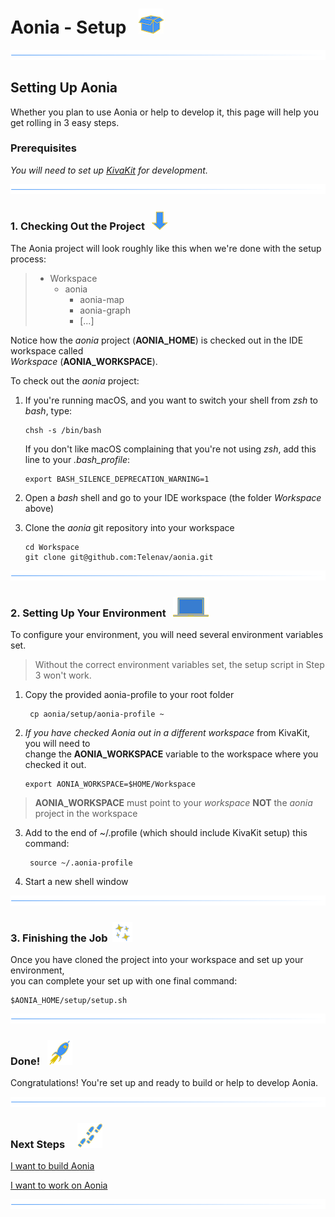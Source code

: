 # Aonia - Setup   ![](../images/box-40.png)

![](../images/horizontal-line.png)

## Setting Up Aonia

Whether you plan to use Aonia or help to develop it, this page will help you get rolling in 3 easy steps.

### Prerequisites

*You will need to set up [KivaKit](https://github.com/Telenav/aonia) for development.*

![](../images/horizontal-line.png)

### 1. Checking Out the Project  ![](../images/down-arrow-32.png)

The Aonia project will look roughly like this when we're done with the setup process:
 
> * Workspace
>   * aonia
>     * aonia-map
>     * aonia-graph
>     * [...]

Notice how the *aonia* project (**AONIA_HOME**) is checked out in the IDE workspace called  
*Workspace* (**AONIA_WORKSPACE**).

To check out the *aonia* project:

1. If you're running macOS, and you want to switch your shell from *zsh* to *bash*, type:

       chsh -s /bin/bash

   If you don't like macOS complaining that you're not using *zsh*, add this line to your *.bash_profile*:

       export BASH_SILENCE_DEPRECATION_WARNING=1

2. Open a *bash* shell and go to your IDE workspace (the folder *Workspace* above)
3. Clone the *aonia* git repository into your workspace
   
       cd Workspace 
       git clone git@github.com:Telenav/aonia.git

![](../images/horizontal-line.png)

### 2. Setting Up Your Environment   ![](../../documentation/images/bluebook-32.png)

To configure your environment, you will need several environment variables set.

> Without the correct environment variables set, the setup script in Step 3 won't work.

1. Copy the provided aonia-profile to your root folder 
   
        cp aonia/setup/aonia-profile ~

2.  *If you have checked Aonia out in a different workspace* from KivaKit, you will need to  
    change the **AONIA_WORKSPACE** variable to the workspace where you checked it out.
    
        export AONIA_WORKSPACE=$HOME/Workspace

   > **AONIA_WORKSPACE** must point to your *workspace* **NOT** the *aonia* project in the workspace

3. Add to the end of ~/.profile (which should include KivaKit setup) this command:

        source ~/.aonia-profile

4. Start a new shell window

![](../images/horizontal-line.png)

### 3. Finishing the Job  ![](../images/stars-32.png)

Once you have cloned the project into your workspace and set up your environment,  
you can complete your set up with one final command:

    $AONIA_HOME/setup/setup.sh

![](../images/horizontal-line.png)

### Done!   ![](../images/rocket-40.png)

Congratulations! You're set up and ready to build or help to develop Aonia.

![](../images/horizontal-line.png)

### Next Steps &nbsp; &nbsp;  ![](../images/footprints-40.png)

[I want to build Aonia](building.md)

[I want to work on Aonia](../developing/index.md)

![](../images/horizontal-line.png)
